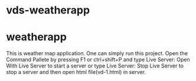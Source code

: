 # vds-weatherapp
# weatherapp
This is weather map application.
One can simply run this project. 
Open the Command Pallete by pressing F1 or ctrl+shift+P and type Live Server: Open With Live Server to start a server or type Live Server: Stop Live Server to stop a server and then open html file(vd-1.html) in server.
